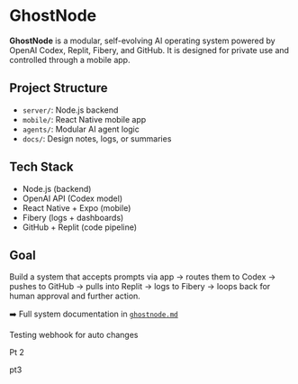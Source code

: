 # GhostNode

**GhostNode** is a modular, self-evolving AI operating system powered by OpenAI Codex, Replit, Fibery, and GitHub. It is designed for private use and controlled through a mobile app.

## Project Structure
- `server/`: Node.js backend
- `mobile/`: React Native mobile app
- `agents/`: Modular AI agent logic
- `docs/`: Design notes, logs, or summaries

## Tech Stack
- Node.js (backend)
- OpenAI API (Codex model)
- React Native + Expo (mobile)
- Fibery (logs + dashboards)
- GitHub + Replit (code pipeline)

## Goal
Build a system that accepts prompts via app → routes them to Codex → pushes to GitHub → pulls into Replit → logs to Fibery → loops back for human approval and further action.

➡️ Full system documentation in [`ghostnode.md`](./ghostnode.md)

Testing webhook for auto changes

Pt 2 

pt3
